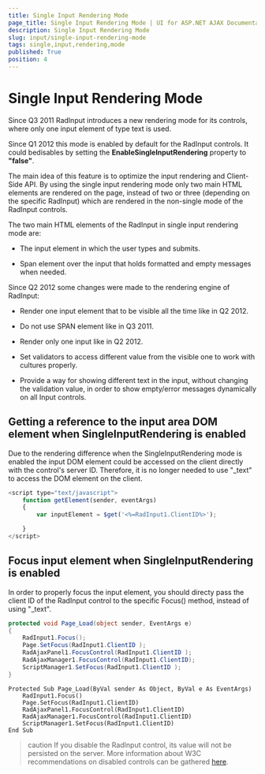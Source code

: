 ```yaml
---
title: Single Input Rendering Mode
page_title: Single Input Rendering Mode | UI for ASP.NET AJAX Documentation
description: Single Input Rendering Mode
slug: input/single-input-rendering-mode
tags: single,input,rendering,mode
published: True
position: 4
---
```


# Single Input Rendering Mode



Since Q3 2011 RadInput introduces a new rendering mode for its controls, where only one input element of type text is used.

Since Q1 2012 this mode is enabled by default for the RadInput controls. It could bedisables by setting the **EnableSingleInputRendering** property to **"false"**.

The main idea of this feature is to optimize the input rendering and Client-Side API. By using the single input rendering mode only two main HTML elements are rendered on the page, instead of two or three (depending on the specific RadInput) which are rendered in the non-single mode of the RadInput controls.

The two main HTML elements of the RadInput in single input rendering mode are:

* The input element in which the user types and submits.

* Span element over the input that holds formatted and empty messages when needed.

Since Q2 2012 some changes were made to the rendering engine of RadInput:

* Render one input element that to be visible all the time like in Q2 2012.

* Do not use SPAN element like in Q3 2011.

* Render only one input like in Q2 2012.

* Set validators to access different value from the visible one to work with cultures properly.

* Provide a way for showing different text in the input, without changing the validation value, in order to show empty/error messages dynamically on all Input controls.

## Getting a reference to the input area DOM element when SingleInputRendering is enabled

Due to the rendering difference when the SingleInputRendering mode is enabled the input DOM element could be accessed on the client directly with the control's server ID. Therefore, it is no longer needed to use "_text" to access the DOM element on the client.

````JavaScript
<script type="text/javascript">
	function getElement(sender, eventArgs)
	{
		var inputElement = $get('<%=RadInput1.ClientID%>');

	}
</script>
````



## Focus input element when SingleInputRendering is enabled

In order to properly focus the input element, you should directy pass the client ID of the RadInput control to the specific Focus() method, instead of using "_text".



````C#
protected void Page_Load(object sender, EventArgs e)
{
	RadInput1.Focus();
	Page.SetFocus(RadInput1.ClientID );
	RadAjaxPanel1.FocusControl(RadInput1.ClientID );
	RadAjaxManager1.FocusControl(RadInput1.ClientID);
	ScriptManager1.SetFocus(RadInput1.ClientID );
}
````
````VB.NET
Protected Sub Page_Load(ByVal sender As Object, ByVal e As EventArgs)
	RadInput1.Focus()
	Page.SetFocus(RadInput1.ClientID)
	RadAjaxPanel1.FocusControl(RadInput1.ClientID)
	RadAjaxManager1.FocusControl(RadInput1.ClientID)
	ScriptManager1.SetFocus(RadInput1.ClientID)
End Sub
````


>caution If you disable the RadInput control, its value will not be persisted on the server. More information about W3C recommendations on disabled controls can be gathered [here](http://www.w3.org/TR/html401/interact/forms.html#h-17.12.1).
>

